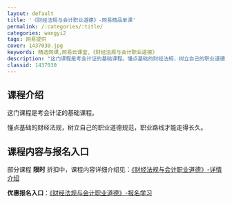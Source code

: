 ```yaml
---
layout: default
title: '《财经法规与会计职业道德》-网易精品单课'
permalink: /:categories/:title/
categories: wangyi2
tags: 网易提供
cover: 1437030.jpg
keywords: 精选网课,网易云课堂,《财经法规与会计职业道德》
description: "这门课程是考会计证的基础课程。懂点基础的财经法规，树立自己的职业道德规范，职业路线才能走得长久。《财经法规与会计职业道德》"
classid: 1437030
---
```


## 课程介绍

这门课程是考会计证的基础课程。

懂点基础的财经法规，树立自己的职业道德规范，职业路线才能走得长久。

## 课程内容与报名入口

部分课程 **限时** 折扣中，课程内容详细介绍见：[《财经法规与会计职业道德》-详情介绍](https://study.163.com/course/introduction/1437030.htm?share=1&shareId=1025206652&utm_campaign=share&utm_medium=iphoneShare&utm_source=&utm_u=1025206652)

**优惠报名入口**：[《财经法规与会计职业道德》-报名学习](https://study.163.com/course/introduction/1437030.htm?share=1&shareId=1025206652&utm_campaign=share&utm_medium=iphoneShare&utm_source=&utm_u=1025206652)

